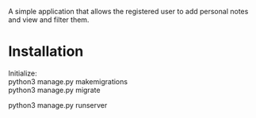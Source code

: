 A simple application that allows the registered user to add personal notes and view and filter them.

# Installation

Initialize:<br>
python3 manage.py makemigrations<br>
python3 manage.py migrate

python3 manage.py runserver
